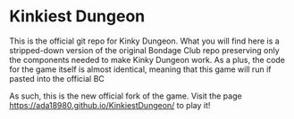 # Kinkiest Dungeon

This is the official git repo for Kinky Dungeon. What you will find here is a stripped-down version of the original Bondage Club repo preserving only the components needed to make Kinky Dungeon work.
As a plus, the code for the game itself is almost identical, meaning that this game will run if pasted into the official BC 

As such, this is the new official fork of the game. Visit the page https://ada18980.github.io/KinkiestDungeon/ to play it!